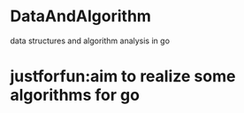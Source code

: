 # DataAndAlgorithm
data structures and algorithm analysis in go

# justforfun:aim to realize some algorithms for go
